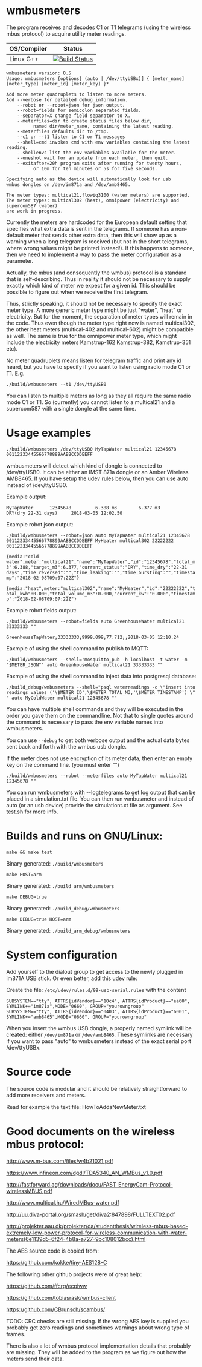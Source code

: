 # wmbusmeters
The program receives and decodes C1 or T1 telegrams
(using the wireless mbus protocol) to acquire
utility meter readings.

| OS/Compiler        | Status           |
| ------------- |:-------------:|
|Linux G++| [![Build Status](https://travis-ci.org/weetmuts/wmbusmeters.svg?branch=master)](https://travis-ci.org/weetmuts/wmbusmeters) |

```
wmbusmeters version: 0.5
Usage: wmbusmeters {options} (auto | /dev/ttyUSBx)] { [meter_name] [meter_type] [meter_id] [meter_key] }*

Add more meter quadruplets to listen to more meters.
Add --verbose for detailed debug information.
    --robot or --robot=json for json output.
    --robot=fields for semicolon separated fields.
    --separator=X change field separator to X.
    --meterfiles=dir to create status files below dir,
          named dir/meter_name, containing the latest reading.
    --meterfiles defaults dir to /tmp.
    --c1 or --t1 listen to C1 or T1 messages
    --shell=cmd invokes cmd with env variables containing the latest reading.
    --shellenvs list the env variables available for the meter.
    --oneshot wait for an update from each meter, then quit.
    --exitafter=20h program exits after running for twenty hours,
          or 10m for ten minutes or 5s for five seconds.

Specifying auto as the device will automatically look for usb
wmbus dongles on /dev/im871a and /dev/amb8465.

The meter types: multical21,flowiq3100 (water meters) are supported.
The meter types: multical302 (heat), omnipower (electricity) and supercom587 (water)
are work in progress.
```

Currently the meters are hardcoded for the European default setting
that specifies what extra data is sent in the telegrams. If someone
has a non-default meter that sends other extra data, then this will
show up as a warning when a long telegram is received (but not in the
short telegrams, where wrong values might be printed instead!). If
this happens to someone, then we need to implement a way to pass the
meter configuration as a parameter.

Actually, the mbus (and consequently the wmbus) protocol is a standard
that is self-describing.  Thus in reality it should not be necessary
to supply exactly which kind of meter we expect for a given id.  This
should be possible to figure out when we receive the first telegram.

Thus, strictly speaking, it should not be necessary to specify the
exact meter type. A more generic meter type might be just "water",
"heat" or electricity. But for the moment, the separation of meter
types will remain in the code. Thus even though the meter type right
now is named multical302, the other heat meters (multical-402 and
multical-602) might be compatible as well. The same is true for the
omnipower meter type, which might include the electricity meters
Kamstrup-162 Kamstrup-382, Kamstrup-351 etc).

No meter quadruplets means listen for telegram traffic and print any id heard,
but you have to specify if you want to listen using radio mode C1 or T1. E.g.

```
./build/wmbusmeters --t1 /dev/ttyUSB0
```

You can listen to multiple meters as long as they all require the same radio mode C1 or T1.
So (currently) you cannot listen to a multical21 and a supercom587 with a single dongle at the same time.

# Usage examples

```
./build/wmbusmeters /dev/ttyUSB0 MyTapWater multical21 12345678 00112233445566778899AABBCCDDEEFF
```

wmbusmeters will detect which kind of dongle is connected to /dev/ttyUSB0. It can be either an IMST 871a dongle or an Amber Wireless AMB8465. If you have setup the udev rules below, then you can use auto instead of /dev/ttyUSB0.

Example output:

`MyTapWater      12345678         6.388 m3        6.377 m3       DRY(dry 22-31 days)     2018-03-05 12:02.50`

Example robot json output:

`./build/wmbusmeters --robot=json auto MyTapWater multical21 12345678 00112233445566778899AABBCCDDEEFF MyHeater multical302 22222222 00112233445566778899AABBCCDDEEFF`

`{media:"cold water",meter:"multical21","name":"MyTapWater","id":"12345678","total_m3":6.388,"target_m3":6.377,"current_status":"DRY","time_dry":"22-31 days","time_reversed":"","time_leaking":"","time_bursting":"","timestamp":"2018-02-08T09:07:22Z"}`

`{media:"heat",meter:"multical302","name":"MyHeater","id":"22222222","total_kwh":0.000,"total_volume_m3":0.000,"current_kw":"0.000","timestamp":"2018-02-08T09:07:22Z"}`

Example robot fields output:

`./build/wmbusmeters --robot=fields auto GreenhouseWater multical21 33333333 ""`

`GreenhouseTapWater;33333333;9999.099;77.712;;2018-03-05 12:10.24`

Eaxmple of using the shell command to publish to MQTT:

`./build/wmbusmeters --shell='mosquitto_pub -h localhost -t water -m "$METER_JSON"' auto GreenhouseWater multical21 33333333 ""`

Eaxmple of using the shell command to inject data into postgresql database:

```
./build_debug/wmbusmeters --shell="psql waterreadings -c \"insert into readings values ('\$METER_ID',\$METER_TOTAL_M3,'\$METER_TIMESTAMP') \" " auto MyColdWater multical21 12345678 ""
```

You can have multiple shell commands and they will be executed in the order you gave them on the commandline. Not that to single quotes around the command is
necessary to pass the env variable names into wmbusmeters.

You can use `--debug` to get both verbose output and the actual data bytes sent back and forth with the wmbus usb dongle.

If the meter does not use encryption of its meter data, then enter an empty key on the command line.
(you must enter "")

`./build/wmbusmeters --robot --meterfiles auto MyTapWater multical21 12345678 ""`

You can run wmbusmeters with --logtelegrams to get log output that can be placed in a simulation.txt
file. You can then run wmbusmeter and instead of auto (or an usb device) provide the simulationt.xt
file as argument. See test.sh for more info.

# Builds and runs on GNU/Linux:

`make && make test`

Binary generated: `./build/wmbusmeters`

`make HOST=arm`

Binary generated: `./build_arm/wmbusmeters`

`make DEBUG=true`

Binary generated: `./build_debug/wmbusmeters`

`make DEBUG=true HOST=arm`

Binary generated: `./build_arm_debug/wmbusmeters`

# System configuration

Add yourself to the dialout group to get access to the newly plugged in im871A USB stick.
Or even better, add this udev rule:

Create the file: `/etc/udev/rules.d/99-usb-serial.rules` with the content
```
SUBSYSTEM=="tty", ATTRS{idVendor}=="10c4", ATTRS{idProduct}=="ea60", SYMLINK+="im871a",MODE="0660", GROUP="yourowngroup"
SUBSYSTEM=="tty", ATTRS{idVendor}=="0403", ATTRS{idProduct}=="6001", SYMLINK+="amb8465",MODE="0660", GROUP="yourowngroup"
```

When you insert the wmbus USB dongle, a properly named symlink will be
created: either `/dev/im871a` or `/dev/amb8465`. These symlinks are
necessary if you want to pass "auto" to wmbusmeters instead of the
exact serial port /dev/ttyUSBx.

# Source code

The source code is modular and it should be relatively straightforward to add more receivers and meters.

Read for example the text file: HowToAddaNewMeter.txt

# Good documents on the wireless mbus protocol:

http://www.m-bus.com/files/w4b21021.pdf

https://www.infineon.com/dgdl/TDA5340_AN_WMBus_v1.0.pdf

http://fastforward.ag/downloads/docu/FAST_EnergyCam-Protocol-wirelessMBUS.pdf

http://www.multical.hu/WiredMBus-water.pdf

http://uu.diva-portal.org/smash/get/diva2:847898/FULLTEXT02.pdf

http://projekter.aau.dk/projekter/da/studentthesis/wireless-mbus-based-extremely-low-power-protocol-for-wireless-communication-with-water-meters(6e1139d5-6f24-4b8a-a727-9bc108012bcc).html

The AES source code is copied from:

https://github.com/kokke/tiny-AES128-C

The following other github projects were of great help:

https://github.com/ffcrg/ecpiww

https://github.com/tobiasrask/wmbus-client

https://github.com/CBrunsch/scambus/

TODO: CRC checks are still missing. If the wrong AES key
is supplied you probably get zero readings and
sometimes warnings about wrong type of frames.

There is also a lot of wmbus protocol implementation details that
probably are missing. They will be added to the program
as we figure out how the meters send their data.
